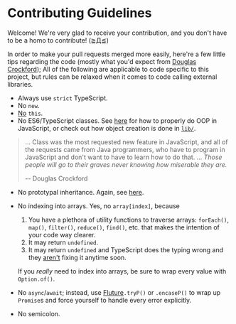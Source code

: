 # Contributing Guidelines

Welcome! We're very glad to receive your contribution, and you don't have to be a homo to contribute! (≧Д≦) 

In order to make your pull requests merged more easily, here're a few little tips regarding the code (mostly what you'd expect from [Douglas Crockford](http://shop.oreilly.com/product/9780596517748.do)); All of the following are applicable to code specific to this project, but rules can be relaxed when it comes to code calling external libraries.

* Always use ```strict``` TypeScript.
* No ```new```.
* [No](https://github.com/getify/You-Dont-Know-JS/blob/master/scope%20%26%20closures/apA.md) ```this```.
* No ES6/TypeScript classes. See [here](https://www.youtube.com/watch?v=PSGEjv3Tqo0) for how to properly do OOP in JavaScript, or check out how object creation is done in [```lib/```](./lib/).
> ... Class was the most requested new feature in JavaScript, and all of the requests came from Java programmers, who have to program in JavaScript and don't want to have to learn how to do that. ... _Those people will go to their graves never knowing how miserable they are._
> 
> -- Douglas Crockford
* No prototypal inheritance. Again, see [here](https://www.youtube.com/watch?v=PSGEjv3Tqo0).
* No indexing into arrays. Yes, no ```array[index]```, because 
  1. You have a plethora of utility functions to traverse arrays: ```forEach()```, ```map()```, ```filter()```, ```reduce()```, ```find()```, etc. that makes the intention of your code way clearer.
  2. It may return ```undefined```.
  3. It may return ```undefined``` and TypeScript does the typing wrong and they [aren't](https://github.com/Microsoft/TypeScript/issues/13778) fixing it anytime soon.

  If you _really_ need to index into arrays, be sure to wrap every value with ```Option.of()```.
* No ```async```/```await```; instead, use [Fluture](https://github.com/fluture-js/Fluture)```.tryP()``` or ```.encaseP()``` to wrap up ```Promise```s and force yourself to handle every error explicitly.
* No semicolon.